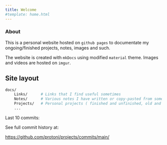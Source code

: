 ```yaml
---
title: Welcome
#template: home.html
---
```


### About
This is a personal website hosted on `github pages` to documentate my ongoing/finished projects, notes, images and such.

The website is created with `mkDocs` using modified `material` theme. Images and videos are 
hosted on `imgur`.

## Site layout
````bash
docs/
    Links/      # Links that I find useful sometimes
    Notes/      # Various notes I have written or copy-pasted from somewhere
    Projects/   # Personal projects ( finished and unfinished, old and new )
    ...
````

<div id="commits-container">Last 10 commits:</div>

See full commit history at:

<https://github.com/protoni/projects/commits/main/>
